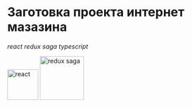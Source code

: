# Заготовка проекта интернет мазазина

_react redux saga typescript_

<img src="https://upload.wikimedia.org/wikipedia/commons/thumb/a/a7/React-icon.svg/270px-React-icon.svg.png" alt="react" width="70" />
<img src="https://redux-saga.js.org/img/Redux-Saga-Logo.png" alt="redux saga" width="100" />
